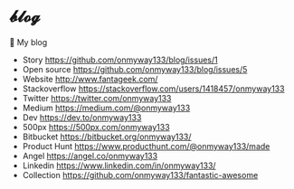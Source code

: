 # 𝓫𝓵𝓸𝓰
🍁 My blog 

- Story https://github.com/onmyway133/blog/issues/1
- Open source https://github.com/onmyway133/blog/issues/5
- Website http://www.fantageek.com/
- Stackoverflow https://stackoverflow.com/users/1418457/onmyway133
- Twitter https://twitter.com/onmyway133
- Medium https://medium.com/@onmyway133
- Dev https://dev.to/onmyway133
- 500px https://500px.com/onmyway133
- Bitbucket https://bitbucket.org/onmyway133/
- Product Hunt https://www.producthunt.com/@onmyway133/made
- Angel https://angel.co/onmyway133
- Linkedin https://www.linkedin.com/in/onmyway133/
- Collection https://github.com/onmyway133/fantastic-awesome
